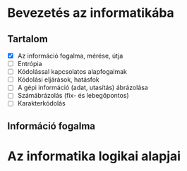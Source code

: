 # Bevezetés az informatikába

## Tartalom
- [x] Az információ fogalma, mérése, útja
- [ ] Entrópia
- [ ] Kódolással kapcsolatos alapfogalmak
- [ ] Kódolási eljárások, hatásfok
- [ ] A gépi információ (adat, utasítás) ábrázolása
- [ ] Számábrázolás (fix- és lebegőpontos)
- [ ] Karakterkódolás

## Információ fogalma

# Az informatika logikai alapjai
